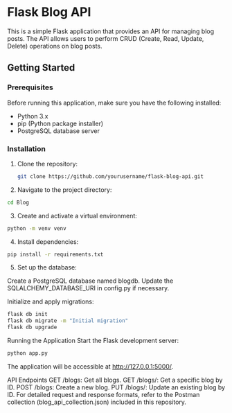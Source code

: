 # Flask Blog API

This is a simple Flask application that provides an API for managing blog posts. The API allows users to perform CRUD (Create, Read, Update, Delete) operations on blog posts.

## Getting Started

### Prerequisites

Before running this application, make sure you have the following installed:

- Python 3.x
- pip (Python package installer)
- PostgreSQL database server

### Installation

1. Clone the repository:
   ```sh
   git clone https://github.com/yourusername/flask-blog-api.git
   ```

2. Navigate to the project directory:
  ```sh
  cd Blog
```

3. Create and activate a virtual environment:
```sh
python -m venv venv
```

4. Install dependencies:

```sh
pip install -r requirements.txt
```

5. Set up the database:

Create a PostgreSQL database named blogdb.
Update the SQLALCHEMY_DATABASE_URI in config.py if necessary.

Initialize and apply migrations:

```sh
flask db init
flask db migrate -m "Initial migration"
flask db upgrade
```

Running the Application
Start the Flask development server:

```sh
python app.py
```
The application will be accessible at http://127.0.0.1:5000/.

API Endpoints
GET /blogs: Get all blogs.
GET /blogs/<id>: Get a specific blog by ID.
POST /blogs: Create a new blog.
PUT /blogs/<id>: Update an existing blog by ID.
For detailed request and response formats, refer to the Postman collection (blog_api_collection.json) included in this repository.
